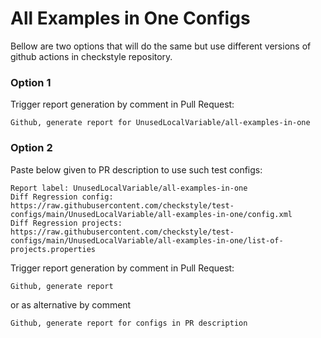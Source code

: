 # All Examples in One Configs

Bellow are two options that will do the same but use different versions
of github actions in checkstyle repository.


### Option 1
Trigger report generation by comment in Pull Request:
```
Github, generate report for UnusedLocalVariable/all-examples-in-one
```

### Option 2

Paste below given to PR description to use such test configs:
```
Report label: UnusedLocalVariable/all-examples-in-one
Diff Regression config: https://raw.githubusercontent.com/checkstyle/test-configs/main/UnusedLocalVariable/all-examples-in-one/config.xml
Diff Regression projects: https://raw.githubusercontent.com/checkstyle/test-configs/main/UnusedLocalVariable/all-examples-in-one/list-of-projects.properties
```

Trigger report generation by comment in Pull Request:
```
Github, generate report
```
or as alternative by comment
```
Github, generate report for configs in PR description
```
